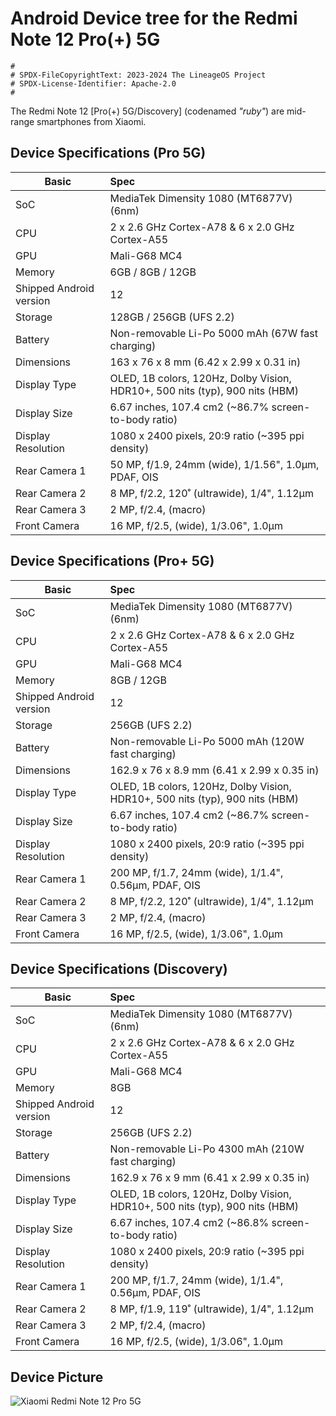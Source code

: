 # Android Device tree for the Redmi Note 12 Pro(+) 5G

```
#
# SPDX-FileCopyrightText: 2023-2024 The LineageOS Project
# SPDX-License-Identifier: Apache-2.0
#
```

The Redmi Note 12 [Pro(+) 5G/Discovery] (codenamed _"ruby"_) are mid-range smartphones from Xiaomi.

## Device Specifications (Pro 5G)

| Basic                   | Spec                                                                         |
| ----------------------- | :--------------------------------------------------------------------------- |
| SoC                     | MediaTek Dimensity 1080 (MT6877V) (6nm)                                      |
| CPU                     | 2 x 2.6 GHz Cortex-A78 & 6 x 2.0 GHz Cortex-A55                              |
| GPU                     | Mali-G68 MC4                                                                 |
| Memory                  | 6GB / 8GB / 12GB                                                             |
| Shipped Android version | 12                                                                           |
| Storage                 | 128GB / 256GB (UFS 2.2)                                                      |
| Battery                 | Non-removable Li-Po 5000 mAh (67W fast charging)                             |
| Dimensions              | 163 x 76 x 8 mm (6.42 x 2.99 x 0.31 in)                                      |
| Display Type            | OLED, 1B colors, 120Hz, Dolby Vision, HDR10+, 500 nits (typ), 900 nits (HBM) |
| Display Size            | 6.67 inches, 107.4 cm2 (~86.7% screen-to-body ratio)                         |
| Display Resolution      | 1080 x 2400 pixels, 20:9 ratio (~395 ppi density)                            |
| Rear Camera 1           | 50 MP, f/1.9, 24mm (wide), 1/1.56", 1.0µm, PDAF, OIS                         |
| Rear Camera 2           | 8 MP, f/2.2, 120˚ (ultrawide), 1/4", 1.12µm                                  |
| Rear Camera 3           | 2 MP, f/2.4, (macro)                                                         |
| Front Camera            | 16 MP, f/2.5, (wide), 1/3.06", 1.0µm                                         |

## Device Specifications (Pro+ 5G)

| Basic                   | Spec                                                                         |
| ----------------------- | :--------------------------------------------------------------------------- |
| SoC                     | MediaTek Dimensity 1080 (MT6877V) (6nm)                                      |
| CPU                     | 2 x 2.6 GHz Cortex-A78 & 6 x 2.0 GHz Cortex-A55                              |
| GPU                     | Mali-G68 MC4                                                                 |
| Memory                  | 8GB / 12GB                                                                   |
| Shipped Android version | 12                                                                           |
| Storage                 | 256GB (UFS 2.2)                                                              |
| Battery                 | Non-removable Li-Po 5000 mAh (120W fast charging)                            |
| Dimensions              | 162.9 x 76 x 8.9 mm (6.41 x 2.99 x 0.35 in)                                  |
| Display Type            | OLED, 1B colors, 120Hz, Dolby Vision, HDR10+, 500 nits (typ), 900 nits (HBM) |
| Display Size            | 6.67 inches, 107.4 cm2 (~86.7% screen-to-body ratio)                         |
| Display Resolution      | 1080 x 2400 pixels, 20:9 ratio (~395 ppi density)                            |
| Rear Camera 1           | 200 MP, f/1.7, 24mm (wide), 1/1.4", 0.56µm, PDAF, OIS                        |
| Rear Camera 2           | 8 MP, f/2.2, 120˚ (ultrawide), 1/4", 1.12µm                                  |
| Rear Camera 3           | 2 MP, f/2.4, (macro)                                                         |
| Front Camera            | 16 MP, f/2.5, (wide), 1/3.06", 1.0µm                                         |

## Device Specifications (Discovery)

| Basic                   | Spec                                                                         |
| ----------------------- | :--------------------------------------------------------------------------- |
| SoC                     | MediaTek Dimensity 1080 (MT6877V) (6nm)                                      |
| CPU                     | 2 x 2.6 GHz Cortex-A78 & 6 x 2.0 GHz Cortex-A55                              |
| GPU                     | Mali-G68 MC4                                                                 |
| Memory                  | 8GB                                                                          |
| Shipped Android version | 12                                                                           |
| Storage                 | 256GB (UFS 2.2)                                                              |
| Battery                 | Non-removable Li-Po 4300 mAh (210W fast charging)                            |
| Dimensions              | 162.9 x 76 x 9 mm (6.41 x 2.99 x 0.35 in)                                    |
| Display Type            | OLED, 1B colors, 120Hz, Dolby Vision, HDR10+, 500 nits (typ), 900 nits (HBM) |
| Display Size            | 6.67 inches, 107.4 cm2 (~86.8% screen-to-body ratio)                         |
| Display Resolution      | 1080 x 2400 pixels, 20:9 ratio (~395 ppi density)                            |
| Rear Camera 1           | 200 MP, f/1.7, 24mm (wide), 1/1.4", 0.56µm, PDAF, OIS                        |
| Rear Camera 2           | 8 MP, f/1.9, 119˚ (ultrawide), 1/4", 1.12µm                                  |
| Rear Camera 3           | 2 MP, f/2.4, (macro)                                                         |
| Front Camera            | 16 MP, f/2.5, (wide), 1/3.06", 1.0µm                                         |

## Device Picture

![Xiaomi Redmi Note 12 Pro 5G](https://i01.appmifile.com/v1/MI_18455B3E4DA706226CF7535A58E875F0267/pms_1680754145.42362209!800x800!85.png)
